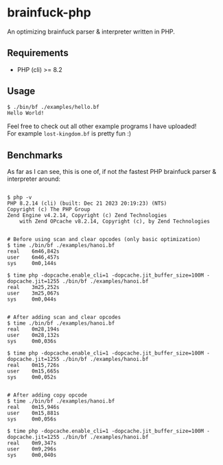 # brainfuck-php
An optimizing brainfuck parser & interpreter written in PHP.

## Requirements
- PHP (cli) >= 8.2

## Usage
```bash
$ ./bin/bf ./examples/hello.bf
Hello World!
```
Feel free to check out all other example programs I have uploaded!  
For example `lost-kingdom.bf` is pretty fun :)

## Benchmarks
As far as I can see, this is one of, if not *the* fastest PHP brainfuck
parser & interpreter around:
```shell

$ php -v
PHP 8.2.14 (cli) (built: Dec 21 2023 20:19:23) (NTS)
Copyright (c) The PHP Group
Zend Engine v4.2.14, Copyright (c) Zend Technologies
    with Zend OPcache v8.2.14, Copyright (c), by Zend Technologies


# Before using scan and clear opcodes (only basic optimization)
$ time ./bin/bf ./examples/hanoi.bf
real    6m46,842s
user    6m46,457s
sys     0m0,144s

$ time php -dopcache.enable_cli=1 -dopcache.jit_buffer_size=100M -dopcache.jit=1255 ./bin/bf ./examples/hanoi.bf
real    3m25,252s
user    3m25,067s
sys     0m0,044s


# After adding scan and clear opcodes
$ time ./bin/bf ./examples/hanoi.bf
real    0m28,194s
user    0m28,132s
sys     0m0,036s

$ time php -dopcache.enable_cli=1 -dopcache.jit_buffer_size=100M -dopcache.jit=1255 ./bin/bf ./examples/hanoi.bf
real    0m15,726s
user    0m15,665s
sys     0m0,052s


# After adding copy opcode
$ time ./bin/bf ./examples/hanoi.bf
real    0m15,946s
user    0m15,881s
sys     0m0,056s

$ time php -dopcache.enable_cli=1 -dopcache.jit_buffer_size=100M -dopcache.jit=1255 ./bin/bf ./examples/hanoi.bf
real    0m9,347s
user    0m9,296s
sys     0m0,040s

```
